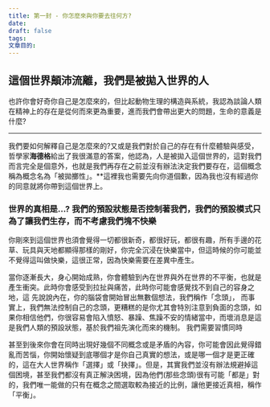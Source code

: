 ```yaml
---
title: 第一封 - 你怎麼來與你要去往何方?
date: 
draft: false
tags: 
文章目的:
---
```

## 這個世界顛沛流離，我們是被拋入世界的人

也許你會好奇你自己是怎麼來的，但比起動物生理的構造與系統，我認為談論人類在精神上的存在是從何而來更為重要，進而我們會帶出更大的問題，生命的意義是什麼?

---

我們要如何解釋自己是怎麼來的?又或是我們對於自己的存在有什麼體驗與感受，哲學家**海德格**給出了我很滿意的答案，他認為，人是被拋入這個世界的，這對我們而言完全是個意外，也就是我們再存在之前並沒有辦法決定我們要存在，這個概念稱為概念名為「被拋擲性」。**這裡我也需要先向你道個歉，因為我也沒有經過你的同意就將你帶到這個世界上。

### 世界的真相是…? 我們的預設狀態是否控制著我們，我們的預設模式只為了讓我們生存，而不考慮我們塊不快樂

你剛來到這個世界也須會覺得一切都很新奇，都很好玩，都很有趣，所有手邊的花草、玩具與天地都顯得那樣的剛好，你完全沉浸在快樂當中，但這時候的你可能並不覺得這叫做快樂，這很正常，因為快樂需要在差異中產生。

當你逐漸長大，身心開始成熟，你會體驗到內在世界與外在世界的不平衡，也就是產生衝突。此時你會感受到拉扯與痛苦，此時你可能會感覺找不到自己的容身之地，這
先說說內在，你的腦袋會開始冒出無數個想法，我們稱作「念頭」，
而事實上，我們無法控制自己的念頭，更糟糕的是你尤其會特別注意到負面的念頭，如果你相信他們，你很容易會陷入憤怒、暴躁、焦躁不安的情緒當中，而壞消息是這是我們人類的預設狀態，基於我們祖先演化而來的機制。
我們需要習慣同時

甚至到後來你會在同時出現好幾個不同概念或是矛盾的內容，你可能會因此覺得錯亂而苦惱，你開始懷疑到底哪個才是你自己真實的想法，或是哪一個才是更正確的，這在大人世界稱作「選擇」或「抉擇」。但是，其實我們並沒有辦法規避掉這個困境，甚至我們都沒有真正解決困境，因為他們(那些念頭)很有可能「都是」對的，我們唯一能做的只有在概念之間選取較為接近的比例，讓他更接近真相，稱作「平衡」。